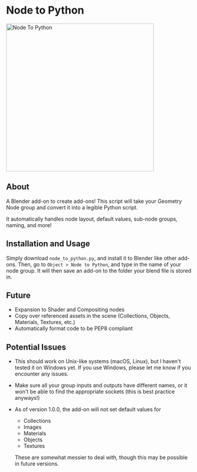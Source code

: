 # Node to Python
<img 
     src="https://github.com/BrendanParmer/NodeToPython/blob/main/img/ntp.jpg" 
     alt="Node To Python" 
     width = "400" 
     height = "400"
    >
## About
A Blender add-on to create add-ons! This script will take your Geometry Node group and convert it into a legible Python script.

It automatically handles node layout, default values, sub-node groups, naming, and more! 

## Installation and Usage
Simply download `node_to_python.py`, and install it to Blender like other add-ons. Then, go to `Object > Node to Python`, and type in the name of your node group. It will then save an add-on to the folder your blend file is stored in.

## Future
* Expansion to Shader and Compositing nodes
* Copy over referenced assets in the scene (Collections, Objects, Materials, Textures, etc.)
* Automatically format code to be PEP8 compliant

## Potential Issues
* This should work on Unix-like systems (macOS, Linux), but I haven't tested it on Windows yet. If you use Windows, please let me know if you encounter any issues. 
* Make sure all your group inputs and outputs have different names, or it won't be able to find the appropriate sockets (this is best practice anyways!)
* As of version 1.0.0, the add-on will not set default values for
    * Collections
    * Images
    * Materials
    * Objects
    * Textures

    These are somewhat messier to deal with, though this may be possible in future versions.
